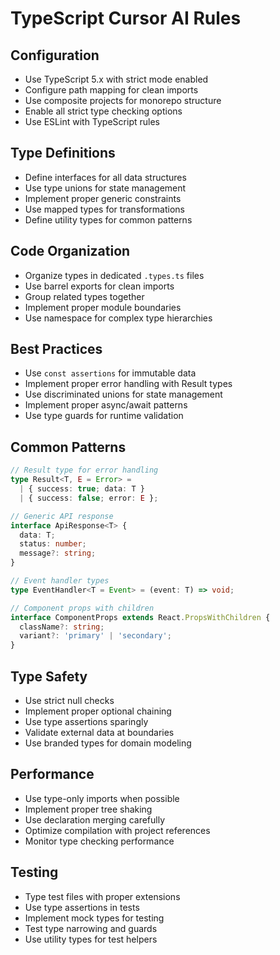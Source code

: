 # TypeScript Cursor AI Rules

## Configuration

- Use TypeScript 5.x with strict mode enabled
- Configure path mapping for clean imports
- Use composite projects for monorepo structure
- Enable all strict type checking options
- Use ESLint with TypeScript rules

## Type Definitions

- Define interfaces for all data structures
- Use type unions for state management
- Implement proper generic constraints
- Use mapped types for transformations
- Define utility types for common patterns

## Code Organization

- Organize types in dedicated `.types.ts` files
- Use barrel exports for clean imports
- Group related types together
- Implement proper module boundaries
- Use namespace for complex type hierarchies

## Best Practices

- Use `const assertions` for immutable data
- Implement proper error handling with Result types
- Use discriminated unions for state management
- Implement proper async/await patterns
- Use type guards for runtime validation

## Common Patterns

```typescript
// Result type for error handling
type Result<T, E = Error> = 
  | { success: true; data: T }
  | { success: false; error: E };

// Generic API response
interface ApiResponse<T> {
  data: T;
  status: number;
  message?: string;
}

// Event handler types
type EventHandler<T = Event> = (event: T) => void;

// Component props with children
interface ComponentProps extends React.PropsWithChildren {
  className?: string;
  variant?: 'primary' | 'secondary';
}
```

## Type Safety

- Use strict null checks
- Implement proper optional chaining
- Use type assertions sparingly
- Validate external data at boundaries
- Use branded types for domain modeling

## Performance

- Use type-only imports when possible
- Implement proper tree shaking
- Use declaration merging carefully
- Optimize compilation with project references
- Monitor type checking performance

## Testing

- Type test files with proper extensions
- Use type assertions in tests
- Implement mock types for testing
- Test type narrowing and guards
- Use utility types for test helpers